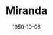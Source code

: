 ---
title: Miranda
date: 1950-10-06
closing_date: 1950-10-14
layout: productions
playbill:
Theatre: Theatre Jacksonville
Venue: Little Theatre
cast:
- Betty: Mary Claire Bates
- Charles: Larry Zell
- Isobel Lambert: Grace Miles
- Lady Clare Marten: Ophelia Bingham
- Miranda Trewella: Alma Eddy
- Nigel Hood: Arden Packard
- Nurse Cary: Peggy Gift
- Sir Paul Marten: Harry Richard
crew:
- Assistant Director:
  - Grace Ogden
  - Margaret Grimm
- Curtain: L.J. Gift
- Director: Paul E. Geisenhof
- Light Controls: Su Hawkins
- Make-up Assistant:
  - Marjorie Norris
  - Nini Sheftall
  - Jewel Slappy
  - Laurel Barton
  - William Gaft
  - Mrs. Doris Hobgood
  - Roy Meischner
  - June Stoy
  - Sarah Dosier Emerson
  - Polly Clendenning
- Make-up Chairman: Richard Kaszner
- Music:
  - Doris Holstein
  - Jean Strickland
- Properties Assistant:
  - Margaret Lafferty
  - Laurel Barton
  - Eileen Henry
- Properties Chairman: Edna Spindel
- Set and Technical Direction: Bernard W. Kane
- Set Construction and Painting:
  - Walter Quattlebaum
  - Franklin Adams
  - Sara Daugherty
  - Vonnie Patton
  - Joy Strickland
  - Karen O'Shaughnessy
  - Bobby Holstein
  - Doris Holstein
  - Shirley Kane
  - L.J. Gift
- Sound: Joy Strickland
- Stage Manager: Sue Miller
- Wardrobe Assistant:
  - Mickey Meadors
  - Helen List
  - Vonnie Patton
  - Karen O'Shaughnessy
  - Ann Pafford Welch
  - Mrs. R.P. Grooms
- Wardrobe Chairman: Eula Mae Snow
orchestra:
external_links:
---